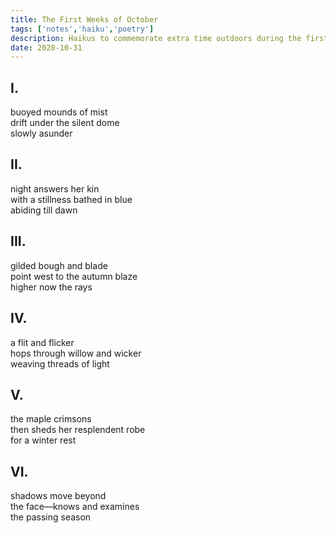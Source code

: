 ```yaml
---
title: The First Weeks of October 
tags: ['notes','haiku','poetry']
description: Haikus to commemorate extra time outdoors during the first three weeks of October 2020.
date: 2020-10-31
---
```

## I. 
buoyed mounds of mist <br>
drift under the silent dome <br>
slowly asunder   

## II. 
night answers her kin<br>
with a stillness bathed in blue<br>
abiding till dawn 

## III. 
gilded bough and blade<br>
point west to the autumn blaze<br>
higher now the rays

## IV. 
a flit and flicker <br>
hops through willow and wicker <br>
weaving threads of light

## V. 
the maple crimsons <br>
then sheds her resplendent robe <br>
for a winter rest  

## VI. 
shadows move beyond<br>
the face—knows and examines<br>
the passing season 
